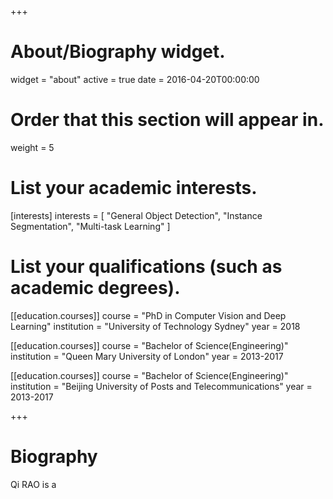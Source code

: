 +++
# About/Biography widget.
widget = "about"
active = true
date = 2016-04-20T00:00:00

# Order that this section will appear in.
weight = 5

# List your academic interests.
[interests]
  interests = [
    "General Object Detection",
    "Instance Segmentation",
    "Multi-task Learning"
  ]

# List your qualifications (such as academic degrees).
[[education.courses]]
  course = "PhD in Computer Vision and Deep Learning"
  institution = "University of Technology Sydney"
  year = 2018

[[education.courses]]
  course = "Bachelor of Science(Engineering)"
  institution = "Queen Mary University of London"
  year = 2013-2017

[[education.courses]]
  course = "Bachelor of Science(Engineering)"
  institution = "Beijing University of Posts and Telecommunications"
  year = 2013-2017
 
+++

# Biography

Qi RAO is a 


